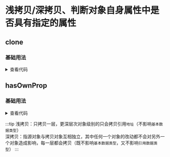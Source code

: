<script setup>
import clone from './clone.vue'
import hasOwnProp from './hasOwnProp.vue'
</script>

# 浅拷贝/深拷贝、判断对象自身属性中是否具有指定的属性

<ClientOnly>
  <description-popover :num="2" :tagNameList="['浏览器','Node']" />
</ClientOnly>

## clone

<ClientOnly>
  <description :isShowIcon="false" description="浅拷贝/深拷贝" /> 
</ClientOnly>

### 基础用法

<ClientOnly>
  <clone />
</ClientOnly>
<details>

<summary>查看代码</summary>

<<< @/utils/clone/clone.vue

</details>

## hasOwnProp

<ClientOnly>
  <description :isShowIcon="false" description="判断对象自身属性中是否具有指定的属性" /> 
</ClientOnly>

### 基础用法

<ClientOnly>
  <hasOwnProp />
</ClientOnly>
<details>

<summary>查看代码</summary>

<<< @/utils/clone/hasOwnProp.vue

</details>

:::tip
浅拷贝：只拷贝一层，更深层次对象级别的只会拷贝引用`地址`（不影响`基本数据类型`）  
深拷贝：指源对象与拷贝对象互相独立，其中任何一个对象的改动都不会对另外一个对象造成影响，每一层都会拷贝（既不影响`基本数据类型`，又不影响`引用数据类型`）
:::
